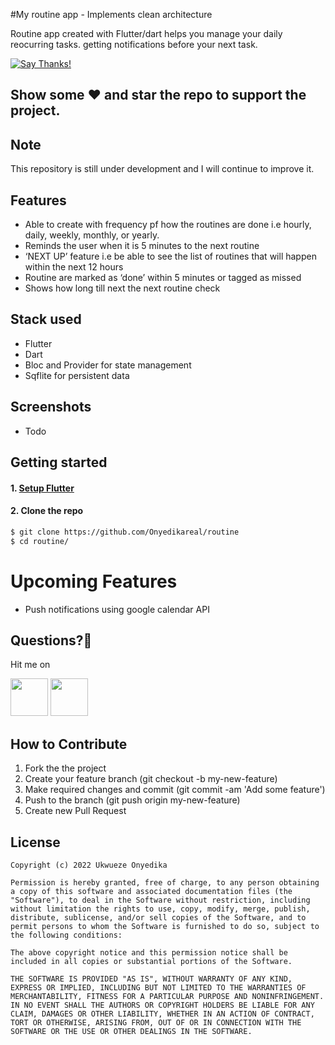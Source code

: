 #My routine app - Implements clean architecture

Routine app created with Flutter/dart helps you manage your daily reocurring tasks. getting notifications before your next task.

[![Say Thanks!](https://img.shields.io/badge/Say%20Thanks-!-1EAEDB.svg)](https://saythanks.io/to/onyedikareal)

## Show some :heart: and star the repo to support the project.

## Note
This repository is still under development and I will continue to improve it.

## Features

 * Able to create with frequency pf how the routines are done i.e hourly, daily, weekly, monthly, or yearly.
 * Reminds the user when it is 5 minutes to the next routine
 * ‘NEXT UP’ feature i.e be able to see the list of routines that will happen
    within the next 12 hours
 * Routine are marked as ‘done’ within 5 minutes or tagged as missed
 * Shows how long till next the next routine check


## Stack used
- Flutter
- Dart
- Bloc and Provider for state management
- Sqflite for persistent data
 


## Screenshots

- Todo



## Getting started


#### 1. [Setup Flutter](https://flutter.io/setup/)

#### 2. Clone the repo

```sh
$ git clone https://github.com/Onyedikareal/routine
$ cd routine/
```

# Upcoming Features
 -  Push notifications using google calendar API
 
 ## Questions?🤔
 
 Hit me on
 
<a href="https://twitter.com/onyedikareal"><img src="https://user-images.githubusercontent.com/35039342/55471524-8e24cb00-5627-11e9-9389-58f3d4419153.png" width="60"></a>
<a href="https://www.linkedin.com/in/onyedika-ukwueze/"><img src="https://user-images.githubusercontent.com/35039342/55471530-94b34280-5627-11e9-8c0e-6fe86a8406d6.png" width="60"></a>


## How to Contribute
1. Fork the the project
2. Create your feature branch (git checkout -b my-new-feature)
3. Make required changes and commit (git commit -am 'Add some feature')
4. Push to the branch (git push origin my-new-feature)
5. Create new Pull Request

## License

    Copyright (c) 2022 Ukwueze Onyedika
    
    Permission is hereby granted, free of charge, to any person obtaining a copy of this software and associated documentation files (the "Software"), to deal in the Software without restriction, including without limitation the rights to use, copy, modify, merge, publish, distribute, sublicense, and/or sell copies of the Software, and to permit persons to whom the Software is furnished to do so, subject to the following conditions:
    
    The above copyright notice and this permission notice shall be included in all copies or substantial portions of the Software.
    
    THE SOFTWARE IS PROVIDED "AS IS", WITHOUT WARRANTY OF ANY KIND, EXPRESS OR IMPLIED, INCLUDING BUT NOT LIMITED TO THE WARRANTIES OF MERCHANTABILITY, FITNESS FOR A PARTICULAR PURPOSE AND NONINFRINGEMENT. IN NO EVENT SHALL THE AUTHORS OR COPYRIGHT HOLDERS BE LIABLE FOR ANY CLAIM, DAMAGES OR OTHER LIABILITY, WHETHER IN AN ACTION OF CONTRACT, TORT OR OTHERWISE, ARISING FROM, OUT OF OR IN CONNECTION WITH THE SOFTWARE OR THE USE OR OTHER DEALINGS IN THE SOFTWARE.
